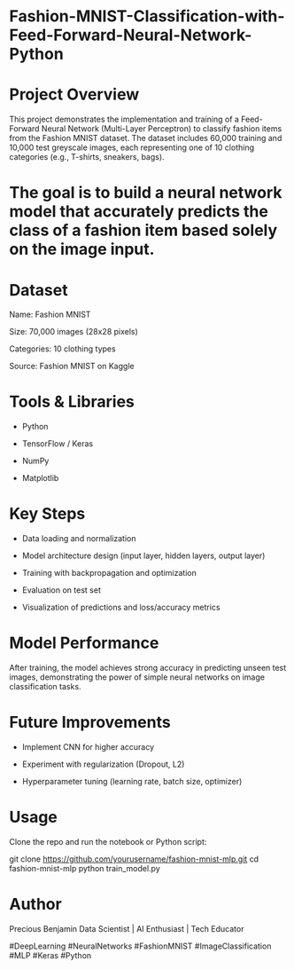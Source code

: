 # Fashion-MNIST-Classification-with-Feed-Forward-Neural-Network-Python

# Project Overview
This project demonstrates the implementation and training of a Feed-Forward Neural Network (Multi-Layer Perceptron) to classify fashion items from the Fashion MNIST dataset. The dataset includes 60,000 training and 10,000 test greyscale images, each representing one of 10 clothing categories (e.g., T-shirts, sneakers, bags).

# The goal is to build a neural network model that accurately predicts the class of a fashion item based solely on the image input.

# Dataset
Name: Fashion MNIST

Size: 70,000 images (28x28 pixels)

Categories: 10 clothing types

Source: Fashion MNIST on Kaggle

# Tools & Libraries
- Python

- TensorFlow / Keras

- NumPy

- Matplotlib

# Key Steps
- Data loading and normalization

- Model architecture design (input layer, hidden layers, output layer)

- Training with backpropagation and optimization

- Evaluation on test set

- Visualization of predictions and loss/accuracy metrics

# Model Performance
After training, the model achieves strong accuracy in predicting unseen test images, demonstrating the power of simple neural networks on image classification tasks.

# Future Improvements
- Implement CNN for higher accuracy

- Experiment with regularization (Dropout, L2)

- Hyperparameter tuning (learning rate, batch size, optimizer)

#  Usage
Clone the repo and run the notebook or Python script:

git clone https://github.com/yourusername/fashion-mnist-mlp.git
cd fashion-mnist-mlp
python train_model.py 

# Author
Precious Benjamin
Data Scientist | AI Enthusiast | Tech Educator

#DeepLearning #NeuralNetworks #FashionMNIST #ImageClassification #MLP #Keras #Python
